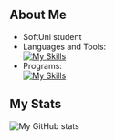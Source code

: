 ## About Me
- SoftUni student
- Languages and Tools:<br>
  [![My Skills](https://skillicons.dev/icons?i=angular,ts,html,css,java,cs,dotnet,gitlab,github)](https://skillicons.dev)
- Programs:<br>
  [![My Skills](https://skillicons.dev/icons?i=idea,visualstudio,vscode)](https://skillicons.dev)

## My Stats
![My GitHub stats](https://github-readme-stats.vercel.app/api?username=SoundOfPoggers&show_icons=true&text_color=#ffffff)<br>
